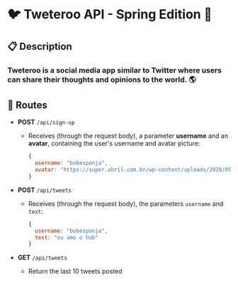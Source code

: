 # 🐦 Tweteroo API - Spring Edition 🍃

## 📋 Description

### Tweteroo is a social media app similar to Twitter where users can share their thoughts and opinions to the world. 🌎

## 🚀 Routes

- **POST** `/api/sign-up`
  - Receives (through the request body), a parameter **username** and an **avatar**, containing the user's username and avatar picture:
    ```jsx
    {
      username: "bobesponja",
      avatar: "https://super.abril.com.br/wp-content/uploads/2020/09/04-09_gato_SITE.jpg?quality=70&strip=info"
    }
    ```
- **POST** `/api/tweets`

  - Receives (through the request body), the parameters `username` and `text`:
    ```jsx
    {
      username: "bobesponja",
      text: "eu amo o hub"
    }
    ```

- **GET** `/api/tweets`
  - Return the last 10 tweets posted
